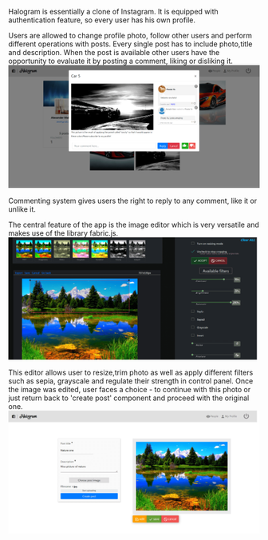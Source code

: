 Halogram is essentially a clone of Instagram.
It is equipped with authentication feature, so every user has his own profile.

Users are allowed to change profile photo, follow other users and perform different operations with posts.
Every single post has to include photo,title and description. When the post is available other users have the opportunity to evaluate it by posting a comment, liking or disliking it.
![singlepost](halogram-post.png)

Commenting system gives users the right to reply to any comment, like it or unlike it.

The central feature of the app is the image editor which is very versatile and makes use of the library fabric.js.
![filters](halogram-filters.png)

This editor allows user to resize,trim photo as well as apply different filters such as sepia, grayscale and regulate their strength in control panel. Once the image was edited, user faces a choice - to continue with this photo or just return back to 'create post' component and proceed with the original one.
![newpost](halogram-newpost.png)
